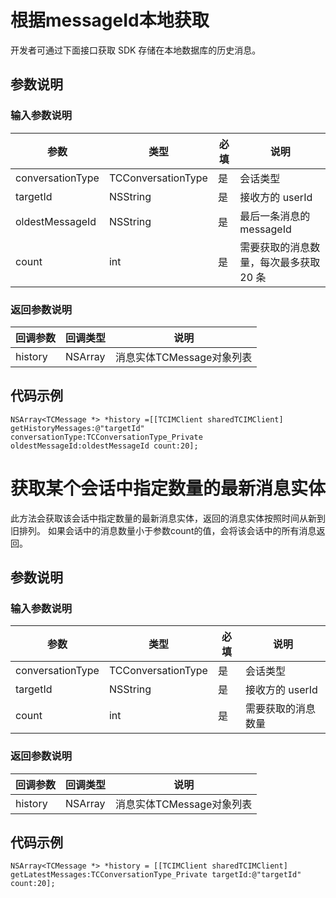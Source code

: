 # 根据messageId本地获取

开发者可通过下面接口获取 SDK 存储在本地数据库的历史消息。

## 参数说明

### 输入参数说明

| 参数 | 类型 | 必填 | 说明 |
| - | - | - | - |
| conversationType | TCConversationType | 是 | 会话类型 |
| targetId | NSString | 是 | 接收方的 userId |
| oldestMessageId | NSString | 是 | 最后一条消息的 messageId |
| count | int | 是 | 需要获取的消息数量，每次最多获取 20 条 |

### 返回参数说明

| 回调参数 | 回调类型 | 说明 |
| - | - | - |
| history | NSArray | 消息实体TCMessage对象列表 |

## 代码示例

```objc
NSArray<TCMessage *> *history =[[TCIMClient sharedTCIMClient] getHistoryMessages:@"targetId" conversationType:TCConversationType_Private oldestMessageId:oldestMessageId count:20];
```

# 获取某个会话中指定数量的最新消息实体

此方法会获取该会话中指定数量的最新消息实体，返回的消息实体按照时间从新到旧排列。
如果会话中的消息数量小于参数count的值，会将该会话中的所有消息返回。

## 参数说明

### 输入参数说明

| 参数 | 类型 | 必填 | 说明 |
| - | - | - | - |
| conversationType | TCConversationType | 是 | 会话类型 |
| targetId | NSString | 是 | 接收方的 userId |
| count | int | 是 | 需要获取的消息数量 |

### 返回参数说明

| 回调参数 | 回调类型 | 说明 |
| - | - | - |
| history | NSArray | 消息实体TCMessage对象列表 |

## 代码示例

```objc
NSArray<TCMessage *> *history = [[TCIMClient sharedTCIMClient] getLatestMessages:TCConversationType_Private targetId:@"targetId" count:20];
```

